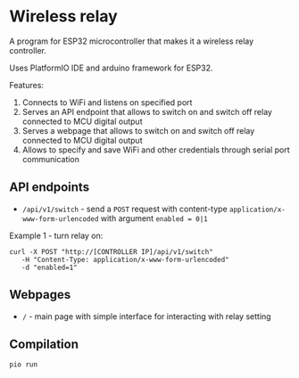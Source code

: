 # Wireless relay

A program for ESP32 microcontroller that makes it a wireless relay controller.

Uses PlatformIO IDE and arduino framework for ESP32.

Features:

1. Connects to WiFi and listens on specified port
2. Serves an API endpoint that allows to switch on and switch off relay connected to MCU digital output
3. Serves a webpage that allows to switch on and switch off relay connected to MCU digital output
4. Allows to specify and save WiFi and other credentials through serial port communication

## API endpoints

- `/api/v1/switch` - send a `POST` request with content-type `application/x-www-form-urlencoded` with argument `enabled = 0|1`

Example 1 - turn relay on:

```shell
curl -X POST "http://[CONTROLLER IP]/api/v1/switch"
   -H "Content-Type: application/x-www-form-urlencoded" 
   -d "enabled=1" 
```

## Webpages

- `/` - main page with simple interface for interacting with relay setting

## Compilation

```shell
pio run
```
